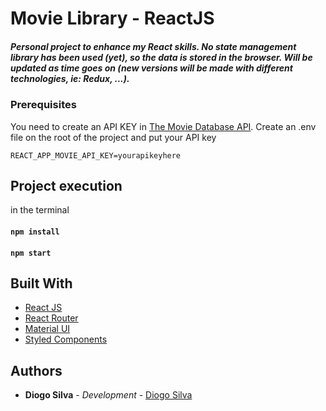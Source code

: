 # Movie Library - ReactJS
##### Personal project to enhance my React skills. No state management library has been used (yet), so the data is stored in the browser. Will be updated as time goes on (new versions will be made with different technologies, ie: Redux, ...).

### Prerequisites

You need to create an API KEY in [The Movie Database API](https://www.themoviedb.org/documentation/api).
Create an .env file on the root of the project and put your API key

```
REACT_APP_MOVIE_API_KEY=yourapikeyhere
```

## Project execution

in the terminal
#### `npm install`
#### `npm start`

## Built With

- [React JS](https://reactjs.org/)
- [React Router](https://github.com/ReactTraining/react-router)
- [Material UI](https://material-ui.com/)
- [Styled Components](https://www.styled-components.com)


## Authors

- **Diogo Silva** - _Development_ - [Diogo Silva](https://github.com/diogosilva16)
